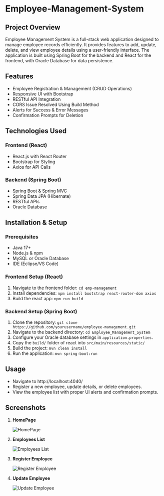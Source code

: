 # Employee-Management-System
## Project Overview
Employee Management System is a full-stack web application designed to manage employee records efficiently. It provides features to add, update, delete, and view employee details using a user-friendly interface. The application is built using Spring Boot for the backend and React for the frontend, with Oracle Database for data persistence.

## Features
- Employee Registration & Management (CRUD Operations)
- Responsive UI with Bootstrap
- RESTful API Integration
- CORS Issue Resolved Using Build Method
- Alerts for Success & Error Messages
- Confirmation Prompts for Deletion

## Technologies Used
### Frontend (React)
- React.js with React Router
- Bootstrap for Styling
- Axios for API Calls

### Backend (Spring Boot)
- Spring Boot & Spring MVC
- Spring Data JPA (Hibernate)
- RESTful APIs
- Oracle Database

## Installation & Setup
### Prerequisites
- Java 17+
- Node.js & npm
- MySQL or Oracle Database
- IDE (Eclipse/VS Code)

### Frontend Setup (React)
1. Navigate to the frontend folder: `cd emp-management`
2. Install dependencies: `npm install bootstrap react-router-dom axios`
3. Build the react app: `npm run build`

### Backend Setup (Spring Boot)
1. Clone the repository: `git clone https://github.com/yourusername/employee-management.git`
2. Navigate to the backend directory: `cd Employee_Management_System`
3. Configure your Oracle database settings in `application.properties`.
4. Copy the `build/` folder of react  into `src/main/resources/static/`
5. Build the project: `mvn clean install`
6. Run the application: `mvn spring-boot:run`

## Usage
- Navigate to http://localhost:4040/
- Register a new employee, update details, or delete employees.
- View the employee list with proper UI alerts and confirmation prompts.

## Screenshots
1. **HomePage**
   
   ![HomePage](https://github.com/user-attachments/assets/1e307805-c98e-4b9e-867f-5484107eda44)

2. **Employees List**

    ![Employees List](https://github.com/user-attachments/assets/6fbe9b54-351f-4711-96bf-aec784f58dd3)

3. **Register Employee**

    ![Register Employee](https://github.com/user-attachments/assets/9addde9b-1c88-4ed8-88e5-2c006b61dc85)

4. **Update Employee**
    
      ![Update Employee](https://github.com/user-attachments/assets/8024f760-ce4e-4cab-94f9-0e39b17ad8b3)
    
   


   

